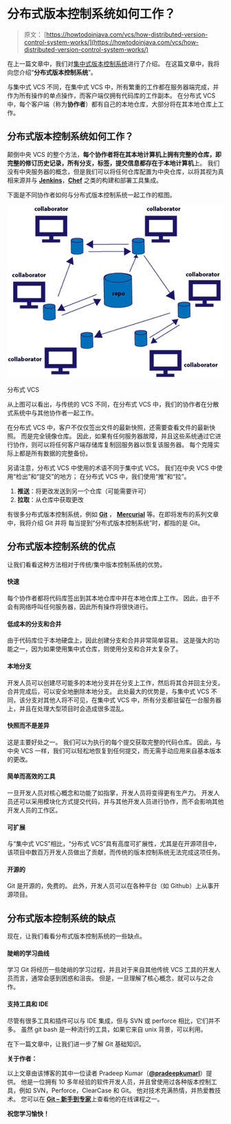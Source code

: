 # 分布式版本控制系统如何工作？

> 原文： [https://howtodoinjava.com/vcs/how-distributed-version-control-system-works/](https://howtodoinjava.com/vcs/how-distributed-version-control-system-works/)

在上一篇文章中，我们对[集中式版本控制系统](//howtodoinjava.com/2015/07/16/how-version-control-system-vcs-works/)进行了介绍。 在这篇文章中，我将向您介绍“**分布式版本控制系统**”。

与集中式 VCS 不同，在集中式 VCS 中，所有繁重的工作都在服务器端完成，并作为所有操作的单点操作，而客户端仅拥有代码库的工作副本。 在分布式 VCS 中，每个客户端（称为**协作者**）都有自己的本地仓库，大部分将在其本地仓库上工作。

## 分布式版本控制系统如何工作？

颠倒中央 VCS 的整个方法，**每个协作者将在其本地计算机上拥有完整的仓库，即完整的修订历史记录，所有分支，标签，提交信息都存在于本地计算机**上。 我们没有中央服务器的概念，但是我们可以将任何仓库配置为中央仓库，以将其视为真相来源并与 [**Jenkins**](https://jenkins-ci.org/)，[**Chef**](https://www.chef.io/) 之类的构建和部署工具集成。

下面是不同协作者如何与分布式版本控制系统一起工作的框图。

![Distributed VCS](img/67aa4b57d44a9ed74c6e4409f2de1ed3.png)

分布式 VCS



从上图可以看出，与传统的 VCS 不同，在分布式 VCS 中，我们的协作者在分散式系统中与其他协作者一起工作。

在分布式 VCS 中，客户不仅仅签出文件的最新快照，还需要查看文件的最新快照。 而是完全镜像仓库。 因此，如果有任何服务器故障，并且这些系统通过它进行协作，则可以将任何客户端存​​储库复制回服务器以恢复该服务器。 每个克隆实际上都是所有数据的完整备份。

另请注意，分布式 VCS 中使用的术语不同于集中式 VCS。 我们在中央 VCS 中使用“检出”和“提交”的地方； 在分布式 VCS 中，我们使用“推”和“拉”。

1.  **推送**：将更改发送到另一个仓库（可能需要许可）
2.  **拉取**：从仓库中获取更改

有很多分布式版本控制系统，例如 [**Git**](https://git-scm.com/) ， [**Mercurial**](https://mercurial.selenic.com/) 等。在即将发布的系列文章中，我将介绍 Git 并将 每当提到“分布式版本控制系统”时，都指的是 Git。

## 分布式版本控制系统的优点

让我们看看这种方法相对于传统/集中版本控制系统的优势。

#### 快速

每个协作者都将代码库签出到其本地仓库中并在本地仓库上工作。 因此，由于不会有网络呼叫任何服务器，因此所有操作将很快进行。

#### 低成本的分支和合并

由于代码库位于本地硬盘上，因此创建分支和合并非常简单容易。 这是强大的功能之一，因为如果使用集中式仓库，则使用分支和合并太复杂了。

#### 本地分支

开发人员可以创建尽可能多的本地分支并在分支上工作，然后将其合并回主分支。 合并完成后，可以安全地删除本地分支。 此处最大的优势是，与集中式 VCS 不同，该分支对其他人将不可见，在集中式 VCS 中，所有分支都驻留在一台服务器上，并且在处理大型项目时会造成很多混乱。

#### 快照而不是差异

这是主要好处之一。 我们可以为执行的每个提交获取完整的代码仓库。 因此，与中央 VCS 一样，我们可以轻松地恢复到任何提交，而无需手动应用来自基本版本的更改。

#### 简单而高效的工具

一旦开发人员对核心概念和功能了如指掌，开发人员将变得更有生产力。 开发人员还可以采用模块化方式提交代码，并与其他开发人员进行协作，而不会影响其他开发人员的工作区。

#### 可扩展

与“集中式 VCS”相比，“分布式 VCS”具有高度可扩展性，尤其是在开源项目中，该项目中数百万开发人员做出了贡献，而传统的版本控制系统无法完成这项任务。

#### 开源的

Git 是开源的，免费的。 此外，开发人员可以在各种平台（如 Github）上从事开源项目。

## 分布式版本控制系统的缺点

现在，让我们看看分布式版本控制系统的一些缺点。

#### 陡峭的学习曲线

学习 Git 将经历一些陡峭的学习过程，并且对于来自其他传统 VCS 工具的开发人员而言，通常会感到困惑和沮丧。 但是，一旦理解了核心概念，就可以与之合作。

#### 支持工具和 IDE

尽管有很多工具和插件可以与 IDE 集成，但与 SVN 或 perforce 相比，它们并不多。 虽然 git bash 是一种流行的工具，如果它来自 unix 背景，可以利用。

在下一篇文章中，让我们进一步了解 Git 基础知识。

**关于作者：**

以上文章由该博客的其中一位读者 Pradeep Kumar（[**@pradeepkumarl**](https://twitter.com/pradeepkumarl)）提供。 他是一位拥有 10 多年经验的软件开发人员，并且曾使用过各种版本控制工具，例如 SVN，Perforce，ClearCase 和 Git。 他对技术充满热情，并热爱教技术。 您可以在 [**Git – 新手到专家**](http://prashdeep.usefedora.com)上查看他的在线课程之一。

**祝您学习愉快！**